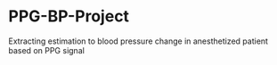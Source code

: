 # PPG-BP-Project
Extracting estimation to blood pressure change in anesthetized patient based on PPG signal
